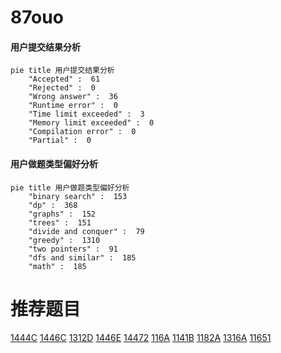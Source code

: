 # 87ouo

<!-- tabs:start -->



#### **用户提交结果分析**

```mermaid
pie title 用户提交结果分析
    "Accepted" :  61
    "Rejected" :  0
    "Wrong answer" :  36
    "Runtime error" :  0
    "Time limit exceeded" :  3
    "Memory limit exceeded" :  0
    "Compilation error" :  0
    "Partial" :  0
```

#### **用户做题类型偏好分析**

```mermaid
pie title 用户做题类型偏好分析
    "binary search" :  153
    "dp" :  368
    "graphs" :  152
    "trees" :  151
    "divide and conquer" :  79
    "greedy" :  1310
    "two pointers" :  91
    "dfs and similar" :  185
    "math" :  185
```



<!-- tabs:end -->
# 推荐题目
[1444C](https://codeforces.com/contest/1444/problem/C)
[1446C](https://codeforces.com/contest/1446/problem/C)
[1312D](https://codeforces.com/contest/1312/problem/D)
[1446E](https://codeforces.com/contest/1446/problem/E)
[14472](https://codeforces.com/contest/1447/problem/2)
[116A](https://codeforces.com/contest/116/problem/A)
[1141B](https://codeforces.com/contest/1141/problem/B)
[1182A](https://codeforces.com/contest/1182/problem/A)
[1316A](https://codeforces.com/contest/1316/problem/A)
[11651](https://codeforces.com/contest/1165/problem/1)
